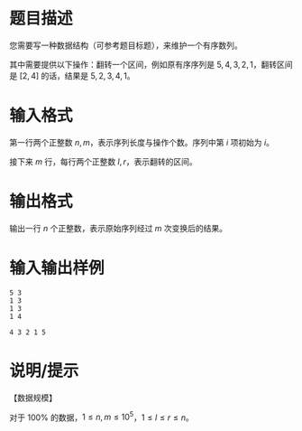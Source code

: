 # 题目描述

您需要写一种数据结构（可参考题目标题），来维护一个有序数列。

其中需要提供以下操作：翻转一个区间，例如原有序序列是 $5,4,3,2,1$，翻转区间是 $[2,4]$ 的话，结果是 $5,2,3,4,1$。

# 输入格式

第一行两个正整数 $n,m$，表示序列长度与操作个数。序列中第 $i$ 项初始为 $i$。

接下来 $m$ 行，每行两个正整数 $l,r$，表示翻转的区间。

# 输出格式

输出一行 $n$ 个正整数，表示原始序列经过 $m$ 次变换后的结果。

# 输入输出样例

```input1
5 3
1 3
1 3
1 4
```

```output1
4 3 2 1 5
```

# 说明/提示

【数据规模】

对于 $100 \%$ 的数据，$1 \leq n, m \leq {10}^5$，$1 \leq l \leq r \leq n$。
